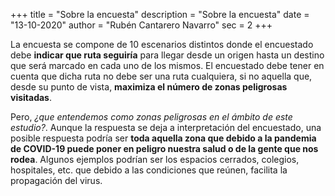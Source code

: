 +++
title = "Sobre la encuesta"
description = "Sobre la encuesta"
date = "13-10-2020"
author = "Rubén Cantarero Navarro"
sec = 2
+++


La encuesta se compone de 10 escenarios distintos donde el encuestado debe **indicar que ruta seguiría** para llegar desde un origen hasta un destino que será marcado en cada uno de los mismos. El encuestado debe tener en cuenta que dicha ruta no debe ser una ruta cualquiera, si no aquella que, desde su punto de vista, **maximiza el número de zonas peligrosas visitadas**.


Pero, *¿que entendemos como zonas peligrosas en el ámbito de este estudio?*. Aunque la respuesta se deja a interpretación del encuestado, una posible respuesta podría ser **toda aquella zona que debido a la pandemia de COVID-19 puede poner en peligro nuestra salud o de la gente que nos rodea**. Algunos ejemplos podrían ser los espacios cerrados, colegios, hospitales, etc. que debido a las condiciones que reúnen, facilita la propagación del virus. 
 